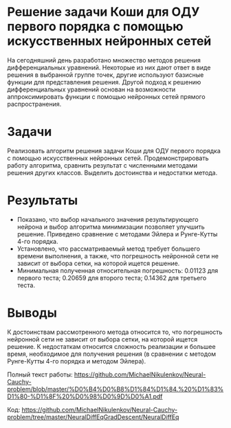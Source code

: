 # Решение задачи Коши для ОДУ первого порядка с помощью искусственных нейронных сетей
На сегодняшний день разработано множество методов решения дифференциальных уравнений. Некоторые из них дают ответ в виде решения в выбранной группе точек, 
другие используют базисные функции для представления решения. Другой подход к решению дифференциальных уравнений основан на возможности аппроксимировать функции с 
помощью нейронных сетей прямого распространения.

# Задачи
Реализовать алгоритм решения задачи Коши для ОДУ первого порядка с помощью искусственных нейронных сетей. Продемонстрировать работу алгоритма, сравнить результат 
с численными методами решения других классов. Выделить достоинства и недостатки метода.

# Результаты
- Показано, что выбор начального значения результирующего нейрона и выбор алгоритма минимизации позволяет улучшить решение. Приведено сравнение с методами Эйлера и Рунге-Кутты 4-го порядка. 
- Установлено, что рассматриваемый метод требует большего времени выполнения, а также, что погрешность нейронной сети не зависит от выбора сетки, на которой
ищется решение. 
- Минимальная полученная относительная погрешность: 0.01123 для первого теста; 0.20659 для второго теста; 0.14362 для третьего теста.

# Выводы
К достоинствам рассмотренного метода относится то, что погрешность нейронной сети не зависит от выбора сетки, на которой ищется решение. К недостаткам относится сложность реализации и большее время, необходимое для получения решения (в сравнении с методом Рунге-Кутты 4-го порядка и методом Эйлера).

Полный текст работы: https://github.com/MichaelNikulenkov/Neural-Cauchy-problem/blob/master/%D0%B4%D0%B8%D1%84%D1%84.%20%D1%83%D1%80-%D1%8F%20%D0%98%D0%9D%D0%A1.pdf

Код:
https://github.com/MichaelNikulenkov/Neural-Cauchy-problem/tree/master/NeuralDiffEqGradDescent/NeuralDiffEq
